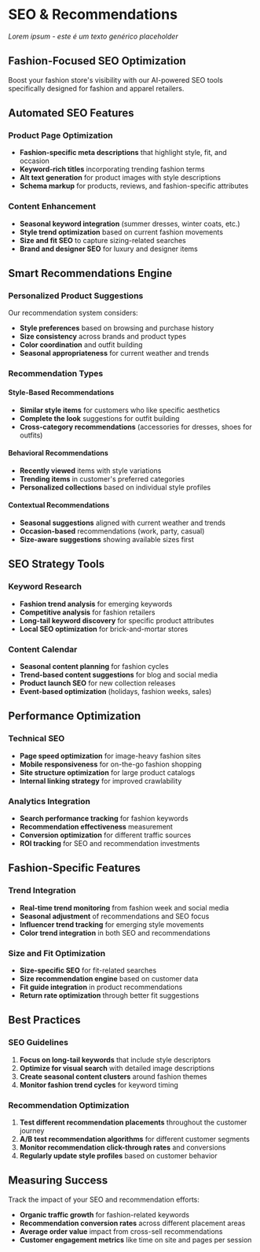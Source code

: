 # SEO & Recommendations

*Lorem ipsum - este é um texto genérico placeholder*

## Fashion-Focused SEO Optimization

Boost your fashion store's visibility with our AI-powered SEO tools specifically designed for fashion and apparel retailers.

## Automated SEO Features

### Product Page Optimization
- **Fashion-specific meta descriptions** that highlight style, fit, and occasion
- **Keyword-rich titles** incorporating trending fashion terms
- **Alt text generation** for product images with style descriptions
- **Schema markup** for products, reviews, and fashion-specific attributes

### Content Enhancement
- **Seasonal keyword integration** (summer dresses, winter coats, etc.)
- **Style trend optimization** based on current fashion movements
- **Size and fit SEO** to capture sizing-related searches
- **Brand and designer SEO** for luxury and designer items

## Smart Recommendations Engine

### Personalized Product Suggestions
Our recommendation system considers:
- **Style preferences** based on browsing and purchase history
- **Size consistency** across brands and product types
- **Color coordination** and outfit building
- **Seasonal appropriateness** for current weather and trends

### Recommendation Types

#### Style-Based Recommendations
- **Similar style items** for customers who like specific aesthetics
- **Complete the look** suggestions for outfit building
- **Cross-category recommendations** (accessories for dresses, shoes for outfits)

#### Behavioral Recommendations
- **Recently viewed** items with style variations
- **Trending items** in customer's preferred categories
- **Personalized collections** based on individual style profiles

#### Contextual Recommendations
- **Seasonal suggestions** aligned with current weather and trends
- **Occasion-based** recommendations (work, party, casual)
- **Size-aware suggestions** showing available sizes first

## SEO Strategy Tools

### Keyword Research
- **Fashion trend analysis** for emerging keywords
- **Competitive analysis** for fashion retailers
- **Long-tail keyword discovery** for specific product attributes
- **Local SEO optimization** for brick-and-mortar stores

### Content Calendar
- **Seasonal content planning** for fashion cycles
- **Trend-based content suggestions** for blog and social media
- **Product launch SEO** for new collection releases
- **Event-based optimization** (holidays, fashion weeks, sales)

## Performance Optimization

### Technical SEO
- **Page speed optimization** for image-heavy fashion sites
- **Mobile responsiveness** for on-the-go fashion shopping
- **Site structure optimization** for large product catalogs
- **Internal linking strategy** for improved crawlability

### Analytics Integration
- **Search performance tracking** for fashion keywords
- **Recommendation effectiveness** measurement
- **Conversion optimization** for different traffic sources
- **ROI tracking** for SEO and recommendation investments

## Fashion-Specific Features

### Trend Integration
- **Real-time trend monitoring** from fashion week and social media
- **Seasonal adjustment** of recommendations and SEO focus
- **Influencer trend tracking** for emerging style movements
- **Color trend integration** in both SEO and recommendations

### Size and Fit Optimization
- **Size-specific SEO** for fit-related searches
- **Size recommendation engine** based on customer data
- **Fit guide integration** in product recommendations
- **Return rate optimization** through better fit suggestions

## Best Practices

### SEO Guidelines
1. **Focus on long-tail keywords** that include style descriptors
2. **Optimize for visual search** with detailed image descriptions
3. **Create seasonal content clusters** around fashion themes
4. **Monitor fashion trend cycles** for keyword timing

### Recommendation Optimization
1. **Test different recommendation placements** throughout the customer journey
2. **A/B test recommendation algorithms** for different customer segments
3. **Monitor recommendation click-through rates** and conversions
4. **Regularly update style profiles** based on customer behavior

## Measuring Success

Track the impact of your SEO and recommendation efforts:
- **Organic traffic growth** for fashion-related keywords
- **Recommendation conversion rates** across different placement areas
- **Average order value** impact from cross-sell recommendations
- **Customer engagement metrics** like time on site and pages per session